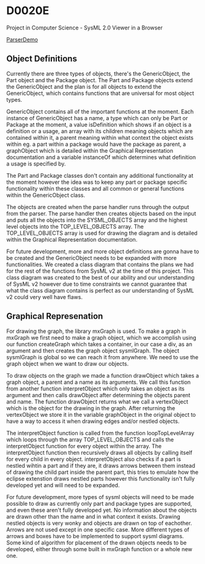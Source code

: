 # D0020E
Project in Computer Science - SysML 2.0 Viewer in a Browser

[ParserDemo](https://olihgb-7.github.io/ParserDemo/ParserDemo.html)

## Object Definitions
Currently there are three types of objects, there's the GenericObject, the Part object and the Package object. The Part and Package objects extend the GenericObject and the plan is for all objects to extend the GenericObject, which contains functions that are universal for most object types.

GenericObject contains all of the important functions at the moment. Each instance of GenericObject has a name, a type which can only be Part or Package at the moment, a value isDefinition which shows if an object is a definition or a usage, an array with its children meaning objects which are contained within it, a parent meaning within what context the object exists within eg. a part within a package would have the package as parent, a graphObject which is detailed within the Graphical Representation documentation and a variable instanceOf which determines what definition a usage is specified by.

The Part and Package classes don't contain any additional functionality at the moment however the idea was to keep any part or package specific functionality within these classes and all common or general functions within the GenericObject class.

The objects are created when the parse handler runs through the output from the parser. The parse handler then creates objects based on the input and puts all the objects into the SYSML_OBJECTS array and the highest level objects into the TOP_LEVEL_OBJECTS array. The TOP_LEVEL_OBJECTS array is used for drawing the diagram and is detailed within the Graphical Representation documentation.

For future development, more and more object definitions are gonna have to be created and the GenericObject needs to be expanded with more functionalities. We created a class diagram that contains the plans we had for the rest of the functions from SysML v2 at the time of this project. This class diagram was created to the best of our ability and our understanding of SysML v2 however due to time constraints we cannot guarantee that what the class diagram contains is perfect as our understanding of SysML v2 could very well have flaws.

## Graphical Represenation
For drawing the graph, the library mxGraph is used. To make a graph in mxGraph we first need to make a graph object, which we accomplish using our function createGraph which takes a container, in our case a div, as an argument and then creates the graph object sysmlGraph. The object sysmlGraph is global so we can reach it from anywhere. We need to use the graph object when we want to draw our objects.

To draw objects on the graph we made a function drawObject which takes a graph object, a parent and a name as its arguments. We call this function from another function interpretObject which only takes an object as its argument and then calls drawObject after determining the objects parent and name. The function drawObject returns what we call a vertexObject which is the object for the drawing in the graph. After returning the vertexObject we store it in the variable graphObject in the original object to have a way to access it when drawing edges and/or nestled objects.

The interpretObject function is called from the function loopTopLevelArray which loops through the array TOP_LEVEL_OBJECTS and calls the interpretObject function for every object within the array. The interpretObject function then recursively draws all objects by calling itself for every child in every object. interpretObject also checks if a part is nestled wihtin a part and if they are, it draws arrows between them instead of drawing the child part inside the parent part, this tries to emulate how the eclipse extenstion draws nestled parts however this functionality isn't fully developed yet and will need to be expanded.

For future development, more types of sysml objects will need to be made possible to draw as currently only part and package types are supported, and even these aren't fully developed yet. No information about the objects are drawn other than the name and in what context it exists. Drawing nestled objects is very wonky and objects are drawn on top of eachother. Arrows are not used except in one specific case. More different types of arrows and boxes have to be implemented to support sysml diagrams. Some kind of algorithm for placement of the drawn objects needs to be developed, either through some built in mxGraph function or a whole new one.
